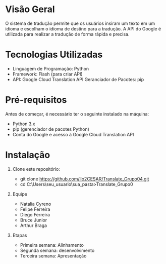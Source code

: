 # Visão Geral 
O sistema de tradução permite que os usuários insiram um texto em um idioma e escolham o idioma de destino para a tradução. A API do Google é utilizada para realizar a tradução de forma rápida e precisa.

# Tecnologias Utilizadas
 * Linguagem de Programação: Python
 * Framework: Flash (para criar API)
 * API: Google Cloud Translation API
 Geranciador de Pacotes: pip

 # Pré-requisitos

Antes de começar, é necessário ter o seguinte instalado na máquina:
* Python 3.x
* pip (gerenciador de pacotes Python)
* Conta do Google e acesso à Google Cloud Translation API

# Instalação

1. Clone este repositório:
   * git clone https://github.com/llo2CESAR/Translate_Grupo04.git
   * cd C:\Users\seu_usuario\sua_pasta>Translate_Grupo0

2. Equipe
   * Natalia Cyreno 
   * Felipe Ferreira
   * Diego Ferreira
   * Bruce Junior
   * Arthur Braga

3. Etapas
   * Primeira semana: Alinhamento
   * Segunda semana: desenvolvimento
   * Terceira semana: Apresentação